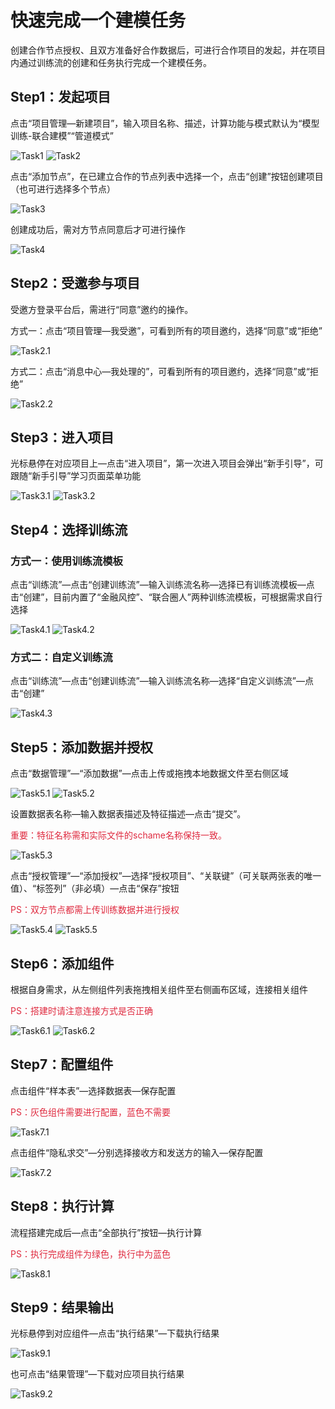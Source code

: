 # 快速完成一个建模任务

创建合作节点授权、且双方准备好合作数据后，可进行合作项目的发起，并在项目内通过训练流的创建和任务执行完成一个建模任务。

## Step1：发起项目

点击“项目管理—新建项目”，输入项目名称、描述，计算功能与模式默认为“模型训练-联合建模”“管道模式”

![Task1](../../imgs/modeling_task1.png)
![Task2](../../imgs/modeling_task2.png)

点击“添加节点”，在已建立合作的节点列表中选择一个，点击“创建”按钮创建项目（也可进行选择多个节点）

![Task3](../../imgs/modeling_task3.png)

创建成功后，需对方节点同意后才可进行操作

![Task4](../../imgs/modeling_task4.png)

## Step2：受邀参与项目

受邀方登录平台后，需进行“同意”邀约的操作。

方式一：点击“项目管理—我受邀”，可看到所有的项目邀约，选择“同意”或“拒绝”

![Task2.1](../../imgs/modeling_task2.1.png)

方式二：点击“消息中心—我处理的”，可看到所有的项目邀约，选择“同意”或“拒绝”

![Task2.2](../../imgs/modeling_task2.2.png)

## Step3：进入项目

光标悬停在对应项目上—点击“进入项目”，第一次进入项目会弹出“新手引导”，可跟随“新手引导”学习页面菜单功能

![Task3.1](../../imgs/modeling_task3.1.png)
![Task3.2](../../imgs/modeling_task3.2.png)

## Step4：选择训练流

### 方式一：使用训练流模板

点击“训练流”—点击“创建训练流”—输入训练流名称—选择已有训练流模板—点击“创建”，目前内置了“金融风控”、“联合圈人”两种训练流模板，可根据需求自行选择

![Task4.1](../../imgs/modeling_task4.1.png)
![Task4.2](../../imgs/modeling_task4.2.png)

### 方式二：自定义训练流

点击“训练流”—点击“创建训练流”—输入训练流名称—选择“自定义训练流”—点击“创建”

![Task4.3](../../imgs/modeling_task4.3.png)

## Step5：添加数据并授权

点击“数据管理”—“添加数据”—点击上传或拖拽本地数据文件至右侧区域

![Task5.1](../../imgs/modeling_task5.1.png)
![Task5.2](../../imgs/modeling_task5.2.png)

设置数据表名称—输入数据表描述及特征描述—点击“提交”。

<font color=#DF2A3F> 重要：特征名称需和实际文件的schame名称保持一致。</font>

![Task5.3](../../imgs/modeling_task5.3.png)

点击“授权管理”—“添加授权”—选择“授权项目”、“关联键”（可关联两张表的唯一值）、“标签列”（非必填）—点击“保存”按钮

<font color=#DF2A3F> PS：双方节点都需上传训练数据并进行授权 </font>

![Task5.4](../../imgs/modeling_task5.4.png)
![Task5.5](../../imgs/modeling_task5.5.png)

## Step6：添加组件

根据自身需求，从左侧组件列表拖拽相关组件至右侧画布区域，连接相关组件

<font color=#DF2A3F> PS：搭建时请注意连接方式是否正确 </font>

![Task6.1](../../imgs/modeling_task6.1.png)
![Task6.2](../../imgs/modeling_task6.2.png)

## Step7：配置组件

点击组件“样本表”—选择数据表—保存配置

<font color=#DF2A3F> PS：灰色组件需要进行配置，蓝色不需要 </font>

![Task7.1](../../imgs/modeling_task7.1.png)

点击组件“隐私求交”—分别选择接收方和发送方的输入—保存配置

![Task7.2](../../imgs/modeling_task7.2.png)

## Step8：执行计算

流程搭建完成后—点击“全部执行”按钮—执行计算

<font color=#DF2A3F> PS：执行完成组件为绿色，执行中为蓝色 </font>

![Task8.1](../../imgs/modeling_task8.1.png)

## Step9：结果输出

光标悬停到对应组件—点击“执行结果”—下载执行结果

![Task9.1](../../imgs/modeling_task9.1.png)

也可点击“结果管理”—下载对应项目执行结果

![Task9.2](../../imgs/modeling_task9.2.png)